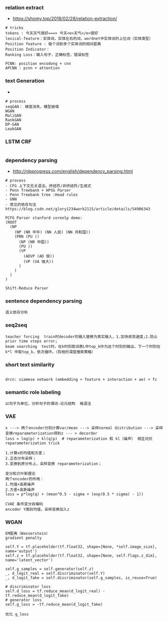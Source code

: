 ### relation extract
- https://shomy.top/2018/02/28/relation-extraction/
```
# tricks
tokens : 今天天气很好===> 今天<e>天气</e>很好
lexical-feature：实体词，实体左右的词，wordnet中实体词的上位词（实体类型）
Position feature : 每个词到多个实体词的相对距离
Position Indicator： 
Ranking Loss：输入句子，正确标签，错误标签

PCNN: position encodong + cnn
APCNN : pcnn + attention
```
### text Generation
- 
```
# process
seqGAN： 梯度消失，模型崩塌
WGAN
MaliGAN
RankGAN
DP-GAN
LeakGAN

```
### LSTM CRF
```

```

### dependency parsing
- http://nlpprogress.com/english/dependency_parsing.html
```
# process
- CFG 上下文无关语法。终结符/非终结符/生成式
- Penn Treebank + HPSG Parser
- Penn Treebank tree :Head rules
- GNN
- 常见的依存句法 https://blog.csdn.net/glory1234work2115/article/details/54906343

PCFG Parser stanford corenlp demo: 
(ROOT
  (NP
    (NP (NR 中华) (NN 人民) (NN 共和国))
    (PRN (PU ()
      (NP (NR 中国))
      (PU ))
      (VP
        (ADVP (AD 很))
        (VP (VA 强大))
	  )
	)
  )
)

Shift-Reduce Parser

```

### sentence dependency parsing
```
语义依存分析
```

### seq2seq
```
teacher forcing  train时decoder的输入替换为真实输入，1.加快收敛速度;2.防止prior time steps error;  
beam searching  test时，在k时刻取词表L中top_k作为这个时刻的输出，下一个时刻在k*l 中取top_k，依次循环。（剪枝的深度搜索策略）
```

### short text similarity
```

drcn: siamese network (embedding + feature + interaction + ae) + fc

```

### semantic role labeling
```
以句子为单位，分析句子的谓词-论元结构  格语法
```

### VAE
```
x ---> 两个encoder分别计算var/mean ---> 采样normal distribution ---> 采样变换reparameterization得到z --- > decorder
loss = log(p) + kl(q|p)  # reparameterization 和 kl（噪声） 相互对抗
reparameterization trick

1.计算x的均值和方差；
2.正态分布采样；
3.变换到原分布上，采样变换 reparameterization；

变分和贝叶斯理论
两个encoder的作用：
1.均值+高斯噪声
2.方差+高斯噪声
loss = p*log(q) + (mean^0.5 - sigma + (exp(0.5 * sigma) - 1))

CVAE 条件变分自编码
encoder Y类别均值，采样变换加入z
```


### WGAN
```
EM距离（Wasserstein）
gradient penalty 

self.Y = tf.placeholder(tf.float32, shape=[None, *self.image_size], name='output')
self.z = tf.placeholder(tf.float32, shape=[None, self.flags.z_dim], name='latent_vector')

self.g_samples = self.generator(self.z)
_, d_logit_real = self.discriminator(self.Y)
_, d_logit_fake = self.discriminator(self.g_samples, is_reuse=True)

# discriminator loss
self.d_loss = tf.reduce_mean(d_logit_real) - tf.reduce_mean(d_logit_fake)
# generator loss
self.g_loss = -tf.reduce_mean(d_logit_fake)

优化 g_loss

```